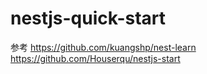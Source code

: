 # nestjs-quick-start
参考
https://github.com/kuangshp/nest-learn
https://github.com/Houserqu/nestjs-start
